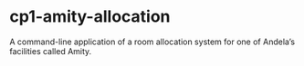 # cp1-amity-allocation
A command-line application of a room allocation system for one of Andela’s facilities called Amity.
